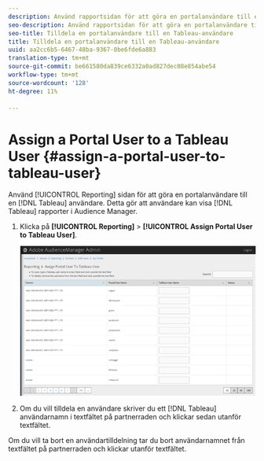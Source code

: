 ```yaml
---
description: Använd rapportsidan för att göra en portalanvändare till en Tablet-användare. Detta gör att användare kan visa rapporter i tabellformat i Audience Manager.
seo-description: Använd rapportsidan för att göra en portalanvändare till en Tablet-användare. Detta gör att användare kan visa rapporter i tabellformat i Audience Manager.
seo-title: Tilldela en portalanvändare till en Tableau-användare
title: Tilldela en portalanvändare till en Tableau-användare
uuid: aa2cc6b5-6467-48ba-9367-0be6fde6a883
translation-type: tm+mt
source-git-commit: be661580da839ce6332a0ad827dec08e854abe54
workflow-type: tm+mt
source-wordcount: '128'
ht-degree: 11%

---
```



# Assign a Portal User to a Tableau User {#assign-a-portal-user-to-tableau-user}

<!-- t_tabeau.xml -->

Använd [!UICONTROL Reporting] sidan för att göra en portalanvändare till en [!DNL Tableau] användare. Detta gör att användare kan visa [!DNL Tableau] rapporter i Audience Manager.

1. Klicka på **[!UICONTROL Reporting]** > **[!UICONTROL Assign Portal User to Tableau User]**.

   ![](assets/tableau.png)

1. Om du vill tilldela en användare skriver du ett [!DNL Tableau] användarnamn i textfältet på partnerraden och klickar sedan utanför textfältet.

Om du vill ta bort en användartilldelning tar du bort användarnamnet från textfältet på partnerraden och klickar utanför textfältet.
